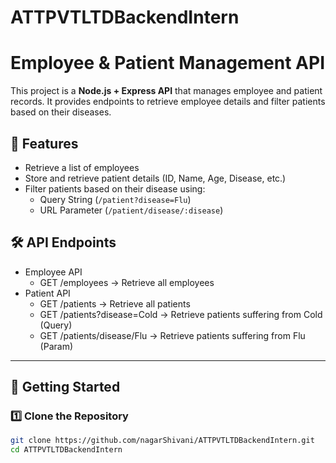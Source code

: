 # ATTPVTLTDBackendIntern
# Employee & Patient Management API

This project is a **Node.js + Express API** that manages employee and patient records. It provides endpoints to retrieve employee details and filter patients based on their diseases.

## 📌 Features
- Retrieve a list of employees
- Store and retrieve patient details (ID, Name, Age, Disease, etc.)
- Filter patients based on their disease using:
  - Query String (`/patient?disease=Flu`)
  - URL Parameter (`/patient/disease/:disease`)

## 🛠 API Endpoints
- Employee API
    - GET	/employees	-> Retrieve all employees
- Patient API
    - GET	/patients ->	Retrieve all patients
    - GET		/patients?disease=Cold ->	Retrieve patients suffering from Cold (Query)
    - GET	/patients/disease/Flu ->	Retrieve patients suffering from Flu (Param)
---

## 🚀 Getting Started

### **1️⃣ Clone the Repository**
```sh
git clone https://github.com/nagarShivani/ATTPVTLTDBackendIntern.git
cd ATTPVTLTDBackendIntern

